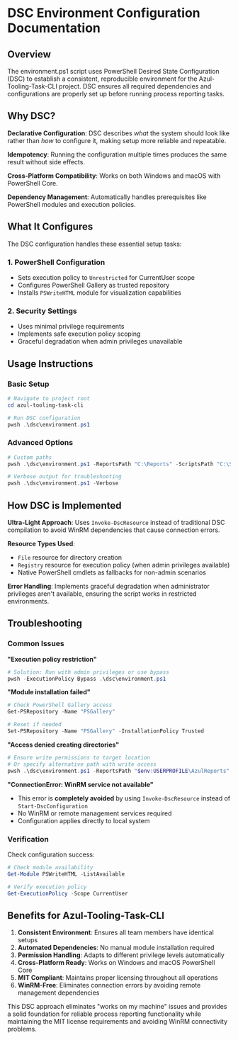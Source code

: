 # DSC Environment Configuration Documentation

## Overview

The environment.ps1 script uses PowerShell Desired State Configuration (DSC) to establish a consistent, reproducible environment for the Azul-Tooling-Task-CLI project. DSC ensures all required dependencies and configurations are properly set up before running process reporting tasks.

## Why DSC?

**Declarative Configuration**: DSC describes *what* the system should look like rather than *how* to configure it, making setup more reliable and repeatable.

**Idempotency**: Running the configuration multiple times produces the same result without side effects.

**Cross-Platform Compatibility**: Works on both Windows and macOS with PowerShell Core.

**Dependency Management**: Automatically handles prerequisites like PowerShell modules and execution policies.

## What It Configures

The DSC configuration handles these essential setup tasks:

### 1. PowerShell Configuration
- Sets execution policy to `Unrestricted` for CurrentUser scope
- Configures PowerShell Gallery as trusted repository
- Installs `PSWriteHTML` module for visualization capabilities

### 2. Security Settings
- Uses minimal privilege requirements
- Implements safe execution policy scoping
- Graceful degradation when admin privileges unavailable

## Usage Instructions

### Basic Setup
```powershell
# Navigate to project root
cd azul-tooling-task-cli

# Run DSC configuration
pwsh .\dsc\environment.ps1
```

### Advanced Options
```powershell
# Custom paths
pwsh .\dsc\environment.ps1 -ReportsPath "C:\Reports" -ScriptsPath "C:\Scripts"

# Verbose output for troubleshooting
pwsh .\dsc\environment.ps1 -Verbose
```

## How DSC is Implemented

**Ultra-Light Approach**: Uses `Invoke-DscResource` instead of traditional DSC compilation to avoid WinRM dependencies that cause connection errors.

**Resource Types Used**:
- `File` resource for directory creation
- `Registry` resource for execution policy (when admin privileges available)
- Native PowerShell cmdlets as fallbacks for non-admin scenarios

**Error Handling**: Implements graceful degradation when administrator privileges aren't available, ensuring the script works in restricted environments.

## Troubleshooting

### Common Issues

**"Execution policy restriction"**
```powershell
# Solution: Run with admin privileges or use bypass
pwsh -ExecutionPolicy Bypass .\dsc\environment.ps1
```

**"Module installation failed"**
```powershell
# Check PowerShell Gallery access
Get-PSRepository -Name "PSGallery"

# Reset if needed
Set-PSRepository -Name "PSGallery" -InstallationPolicy Trusted
```

**"Access denied creating directories"**
```powershell
# Ensure write permissions to target location
# Or specify alternative path with write access
pwsh .\dsc\environment.ps1 -ReportsPath "$env:USERPROFILE\AzulReports"
```

**"ConnectionError: WinRM service not available"**
- This error is **completely avoided** by using `Invoke-DscResource` instead of `Start-DscConfiguration`
- No WinRM or remote management services required
- Configuration applies directly to local system

### Verification

Check configuration success:
```powershell
# Check module availability
Get-Module PSWriteHTML -ListAvailable

# Verify execution policy
Get-ExecutionPolicy -Scope CurrentUser
```

## Benefits for Azul-Tooling-Task-CLI

1. **Consistent Environment**: Ensures all team members have identical setups
2. **Automated Dependencies**: No manual module installation required
3. **Permission Handling**: Adapts to different privilege levels automatically
4. **Cross-Platform Ready**: Works on Windows and macOS PowerShell Core
5. **MIT Compliant**: Maintains proper licensing throughout all operations
6. **WinRM-Free**: Eliminates connection errors by avoiding remote management dependencies

This DSC approach eliminates "works on my machine" issues and provides a solid foundation for reliable process reporting functionality while maintaining the MIT license requirements and avoiding WinRM connectivity problems.